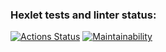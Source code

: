 ### Hexlet tests and linter status:
[![Actions Status](https://github.com/Gromozeko/frontend-project-44/actions/workflows/hexlet-check.yml/badge.svg)](https://github.com/Gromozeko/frontend-project-44/actions)
[![Maintainability](https://api.codeclimate.com/v1/badges/ff0c9e3dbe793eb4b688/maintainability)](https://codeclimate.com/github/Gromozeko/frontend-project-44/maintainability)